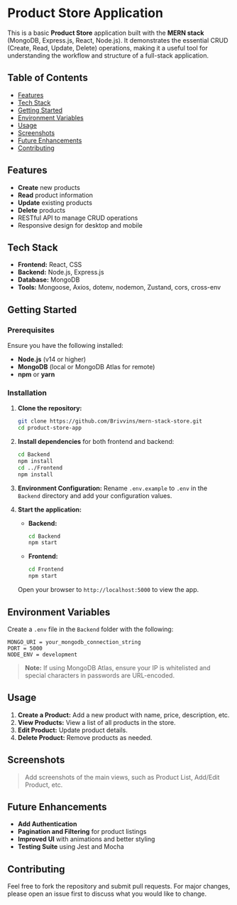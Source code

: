 # Product Store Application

This is a basic **Product Store** application built with the **MERN stack** (MongoDB, Express.js, React, Node.js). It demonstrates the essential CRUD (Create, Read, Update, Delete) operations, making it a useful tool for understanding the workflow and structure of a full-stack application.

## Table of Contents

- [Features](#features)
- [Tech Stack](#tech-stack)
- [Getting Started](#getting-started)
- [Environment Variables](#environment-variables)
- [Usage](#usage)
- [Screenshots](#screenshots)
- [Future Enhancements](#future-enhancements)
- [Contributing](#contributing)
  

## Features

- **Create** new products
- **Read** product information
- **Update** existing products
- **Delete** products
- RESTful API to manage CRUD operations
- Responsive design for desktop and mobile

## Tech Stack

- **Frontend:** React, CSS
- **Backend:** Node.js, Express.js
- **Database:** MongoDB
- **Tools:** Mongoose, Axios, dotenv, nodemon, Zustand, cors, cross-env

## Getting Started

### Prerequisites

Ensure you have the following installed:

- **Node.js** (v14 or higher)
- **MongoDB** (local or MongoDB Atlas for remote)
- **npm** or **yarn**

### Installation

1. **Clone the repository:**
   ```bash
   git clone https://github.com/Brivvins/mern-stack-store.git
   cd product-store-app
   ```

2. **Install dependencies** for both frontend and backend:

   ```bash
   cd Backend
   npm install
   cd ../Frontend
   npm install
   ```

3. **Environment Configuration:** Rename `.env.example` to `.env` in the `Backend` directory and add your configuration values.

4. **Start the application:**

   - **Backend:**
     ```bash
     cd Backend
     npm start
     ```

   - **Frontend:**
     ```bash
     cd Frontend
     npm start
     ```

   Open your browser to `http://localhost:5000` to view the app.

## Environment Variables

Create a `.env` file in the `Backend` folder with the following:

```plaintext
MONGO_URI = your_mongodb_connection_string
PORT = 5000
NODE_ENV = development
```

> **Note:** If using MongoDB Atlas, ensure your IP is whitelisted and special characters in passwords are URL-encoded.

## Usage

1. **Create a Product:** Add a new product with name, price, description, etc.
2. **View Products:** View a list of all products in the store.
3. **Edit Product:** Update product details.
4. **Delete Product:** Remove products as needed.

## Screenshots

> Add screenshots of the main views, such as Product List, Add/Edit Product, etc.

## Future Enhancements

- **Add Authentication**
- **Pagination and Filtering** for product listings
- **Improved UI** with animations and better styling
- **Testing Suite** using Jest and Mocha

## Contributing

Feel free to fork the repository and submit pull requests. For major changes, please open an issue first to discuss what you would like to change.
